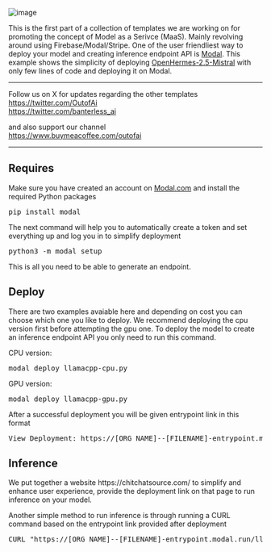![image](https://github.com/OutofAi/ChitChatSource/assets/145302363/798510c4-c92f-47f3-8728-738f5b1333bc)

<p>This is the first part of a collection of templates we are working on for promoting the concept of Model as a Serivce (MaaS). Mainly revolving around using Firebase/Modal/Stripe. One of the user friendliest way to deploy your model and creating inference endpoint API is <a href="https://modal.com/">Modal</a>. This example shows the simplicity of deploying <a href="https://huggingface.co/TheBloke/OpenHermes-2.5-Mistral-7B-GGUF">OpenHermes-2.5-Mistral</a> with only few lines of code and deploying it on Modal.</p>
<hr />
<p>Follow us on X for updates regarding the other templates<br /><a href="https://twitter.com/OutofAi">https://twitter.com/OutofAi</a><br /><a href="https://twitter.com/banterless_ai">https://twitter.com/banterless_ai</a></p>
<p>and also support our channel <br /><a href="https://www.buymeacoffee.com/outofai">https://www.buymeacoffee.com/outofai</a></p>
<hr />
<h2 dir="auto" tabindex="-1">Requires</h2>
<p>Make sure you have created an account on <a href="https://modal.com/">Modal.com</a> and install the required Python packages</p>
<pre>pip install modal</pre>
<p>The next command will help you to automatically create a token and set everything up and log you in to simplify deployment</p>
<pre>python3 -m modal setup</pre>
<p>This is all you need to be able to generate an endpoint.</p>
<h2 dir="auto" tabindex="-1">Deploy</h2>
<p>There are two examples avaiable here and depending on cost you can choose which one you like to deploy. We recommend deploying the cpu version first before attempting the gpu one. To deploy the model to create an inference endpoint API you only need to run this command.</p>
<p>CPU version:</p>
<pre>modal deploy llamacpp-cpu.py</pre>
<p>GPU version:</p>
<pre>modal deploy llamacpp-gpu.py</pre>
<p>After a successful deployment you will be given entrypoint link in this format</p>
<pre>View Deployment: https://[ORG_NAME]--[FILENAME]-entrypoint.modal.run</pre>
<h2 dir="auto" tabindex="-1">Inference</h2>
<p>We put together a website https://chitchatsource.com/ to simplify and enhance user experience, provide the deployment link on that page to run inference on your model.</p>
<p>Another simple method to run inference is through running a CURL command based on the entrypoint link provided after deployment</p>
<pre>CURL "https://[ORG_NAME]--[FILENAME]-entrypoint.modal.run/llama?question=If+you+could+choose+one+type+of+cheese+to+be+the+ruler+of+a+cheese+kingdom%2C+which+cheese+would+it+be+and+why"</pre>

